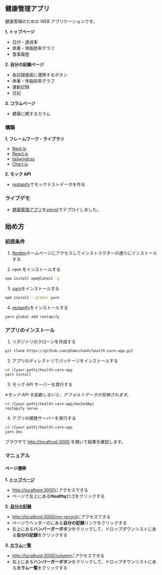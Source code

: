 ## 健康管理アプリ

健康管理のための WEB アプリケーションです。

**1. トップページ**

- 日付・達成率
- 体重・体脂肪率グラフ
- 食事履歴

**2. 自分の記録ページ**

- 各記録画面に遷移するボタン
- 体重・体脂肪率グラフ
- 運動記録
- 日記

**3. コラムページ**

- 健康に関するカラム

### 構築

**1. フレームワーク・ライブラリ**

- [Next.js](https://nextjs.org/)
- [React.js](https://react.dev/)
- [tailwindcss](https://tailwindcss.com/)
- [Chart.js](https://www.chartjs.org/)

**2. モック API**

- [restapify](https://restapify.vercel.app/)でモックテストデータを作る

### ライブデモ

- [健康管理アプリ](https://health-care-app-sable.vercel.app/)を[vercel](https://vercel.com/)でデプロイしました。

## 始め方

### 前提条件

1. [Nodejs](https://nodejs.org/en)ホームページにアクセスしてインストラクターの通りにインストールする

2. npm をインストールする

```sh
npm install npm@latest -g
```

3. [yarn](https://yarnpkg.com/)をインストールする

```sh
npm install --global yarn
```

4. [restapify](https://restapify.vercel.app/)をインストールする

```sh
yarn global add restapify
```

### アプリのインストール

1. リポジトリのクローンを作成する

```sh
git clone https://github.com/phamichanh/health-care-app.git
```

2. アプリのディレクトリでパッケージをインストールする

```sh
cd /{your-path}/health-care-app
yarn install
```

3. モック API サーバーを実行する

_※モック API を起動しないと、デフォルトデータが反映されます。_

```sh
cd /{your-path}/health-care-app/mockedApi
restapify serve .
```

4. アプリの開発サーバーを実行する

```sh
cd /{your-path}/health-care-app
yarn dev
```

ブラウザで [http://localhost:3000](http://localhost:3000) を開いて結果を確認します。

### マニュアル

#### ページ遷移

**1. [トップページ](http://localhost:3000)**

- [http://localhost:3000](http://localhost:3000)にアクセスできる
- ページで左上にある**Healthy**ロゴをクリックする

**2. [自分の記録](http://localhost:3000/my-record)**

- [http://localhost:3000/my-record](http://localhost:3000/my-record)にアクセスできる
- ページでヘッダーのにある**自分の記録**リンクをクリックする
- 右上にある**ハンバーガーボタン**をクリックして、ドロップダウンリストにある**自分の記録**をクリックする

**3. [カラム一覧](http://localhost:3000/column)**

- [http://localhost:3000/column](http://localhost:3000/column)にアクセスできる
- 右上にある**ハンバーガーボタン**をクリックして、ドロップダウンリストにある**カラム一覧**をクリックする
